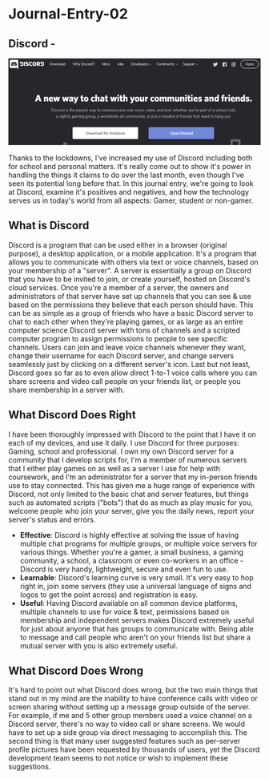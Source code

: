 # Journal-Entry-02

## Discord - 
 ![Discord Homepage](https://github.com/UsabilityEngineering/uxportfolio-rhapidfyre/blob/master/assets/discord01.png)

Thanks to the lockdowns, I've increased my use of Discord including both for school and personal matters. It's really come out to show it's power in handling the things it claims to do over the last month, even though I've seen its potential long before that. In this journal entry, we're going to look at Discord, examine it's positives and negatives, and how the technology serves us in today's world from all aspects: Gamer, student or non-gamer.

## What is Discord
Discord is a program that can be used either in a browser (original purpose), a desktop application, or a mobile application. It's a program that allows you to communicate with others via text or voice channels, based on your membership of a "server". A server is essentially a group on Discord that you have to be invited to join, or create yourself, hosted on Discord's cloud services. Once you're a member of a server, the owners and administrators of that server have set up channels that you can see & use based on the permissions they believe that each person should have. This can be as simple as a group of friends who have a basic Discord server to chat to each other when they're playing games, or as large as an entire computer science Discord server with tons of channels and a scripted computer program to assign permissions to people to see specific channels. Users can join and leave voice channels whenever they want, change their username for each Discord server, and change servers seamlessly just by clicking on a different server's icon. Last but not least, Discord goes so far as to even allow direct 1-to-1 voice calls where you can share screens and video call people on your friends list, or people you share membership in a server with.

## What Discord Does Right
I have been thoroughly impressed with Discord to the point that I have it on each of my devices, and use it daily. I use Discord for three purposes: Gaming, school and professional. I own my own Discord server for a community that I develop scripts for, I'm a member of numerous servers that I either play games on as well as a server I use for help with coursework, and I'm an administrator for a server that my in-person friends use to stay connected. This has given me a huge range of experience with Discord, not only limited to the basic chat and server features, but things such as automated scripts ("bots") that do as much as play music for you, welcome people who join your server, give you the daily news, report your server's status and errors.

* **Effective**: Discord is highly effective at solving the issue of having multiple chat programs for multiple groups, or multiple voice servers for various things. Whether you're a gamer, a small business, a gaming community, a school, a classroom or even co-workers in an office - Discord is very handy, lightweight, secure and even fun to use.
* **Learnable**: Discord's learning curve is very small. It's very easy to hop right in, join some servers (they use a universal language of signs and logos to get the point across) and registration is easy.
* **Useful**: Having Discord available on all common device platforms, multiple channels to use for voice & text, permissions based on membership and independent servers makes Discord extremely useful for just about anyone that has groups to communicate with. Being able to message and call people who aren't on your friends list but share a mutual server with you is also extremely useful.

## What Discord Does Wrong
It's hard to point out what Discord does wrong, but the two main things that stand out in my mind are the inability to have conference calls with video or screen sharing without setting up a message group outside of the server. For example, if me and 5 other group members used a voice channel on a Discord server, there's no way to video call or share screens. We would have to set up a side group via direct messaging to accomplish this. The second thing is that many user suggested features such as per-server profile pictures have been requested by thousands of users, yet the Discord development team seems to not notice or wish to implement these suggestions.
